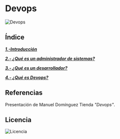 # Devops
![Devops](imágenes/devops.jpg)

## Índice
***[1.-Introducción](md/introducción.md)***

***[2.- ¿Qué es un administrador de sistemas?](md/2.md)***

***[3.- ¿Qué es un desarrollador?](md/3.md)***

***[4.- ¿Qué es Devops?](md/4.md)***

## Referencias
Presentación de Manuel Domínguez Tienda _"Devops"_.

## Licencia
![Licencia](imágenes/licencia.png)

